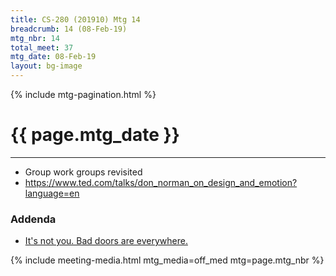 ```yaml
---
title: CS-280 (201910) Mtg 14
breadcrumb: 14 (08-Feb-19)
mtg_nbr: 14
total_meet: 37
mtg_date: 08-Feb-19
layout: bg-image
---
```

{% include mtg-pagination.html %}
<h1 class="text-center">{{ page.mtg_date }}</h1>
<hr />

* Group work groups revisited
* <https://www.ted.com/talks/don_norman_on_design_and_emotion?language=en>

### Addenda
* [It's not you. Bad doors are everywhere.](https://www.youtube.com/watch?v=yY96hTb8WgI)

{% include meeting-media.html mtg_media=off_med mtg=page.mtg_nbr %}
